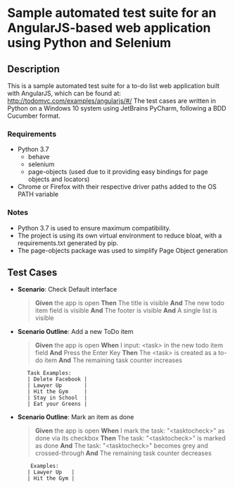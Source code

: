 # Sample automated test suite for an AngularJS-based web application using Python and Selenium

## Description
This is a sample automated test suite for a to-do list web application built with AngularJS, which can be found at: http://todomvc.com/examples/angularjs/#/
The test cases are written in Python on a Windows 10 system using JetBrains PyCharm, following a BDD Cucumber format.
### Requirements
-	Python 3.7
	-	behave
	-	selenium
	-	page-objects (used due to it providing easy bindings for page objects and locators)
-	Chrome or Firefox with their respective driver paths added to the OS PATH variable
### Notes
-	Python 3.7 is used to ensure maximum compatibility.
-	The project is using its own virtual environment to reduce bloat, with a requirements.txt generated by pip.
-	The page-objects package was used to simplify Page Object generation

## Test Cases

-  **Scenario**: Check Default interface
    >**Given** the app is open
    **Then** The title is visible
    **And** The new todo item field is visible
    **And** The footer is visible
    **And** A single list is visible


-  **Scenario Outline**: Add a new ToDo item
    >**Given** the app is open
    **When** I input: \<task> in the new todo item field
    **And** Press the Enter Key
    **Then** The \<task> is created as a to-do item
    **And** The remaining task counter increases

		  Task Examples:
	      | Delete Facebook |
	      | Lawyer Up       |
	      | Hit the Gym     |
	      | Stay in School  |
	      | Eat your Greens |


-  **Scenario Outline**: Mark an item as done
	  >  **Given** the app is open
    **When** I mark the task: "\<tasktocheck>" as done via its checkbox
    **Then** The task: "\<tasktocheck>" is marked as done
    **And** The task: "\<tasktocheck>" becomes grey and crossed-through
    **And** The remaining task counter decreases

		   Examples:
		  | Lawyer Up   |
	      | Hit the Gym |
